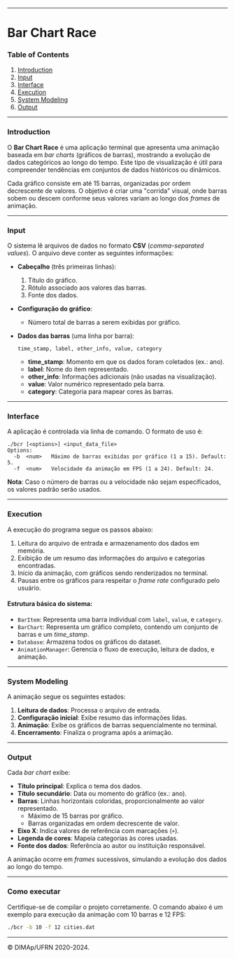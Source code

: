 
---

# **Bar Chart Race**

### **Table of Contents**
1. [Introduction](#introduction)
2. [Input](#input)
3. [Interface](#interface)
4. [Execution](#execution)
5. [System Modeling](#system-modeling)
6. [Output](#output)

---

### **Introduction**

O **Bar Chart Race** é uma aplicação terminal que apresenta uma animação baseada em _bar charts_ (gráficos de barras), mostrando a evolução de dados categóricos ao longo do tempo. Este tipo de visualização é útil para compreender tendências em conjuntos de dados históricos ou dinâmicos.

Cada gráfico consiste em até 15 barras, organizadas por ordem decrescente de valores. O objetivo é criar uma "corrida" visual, onde barras sobem ou descem conforme seus valores variam ao longo dos _frames_ de animação.

---

### **Input**

O sistema lê arquivos de dados no formato **CSV** (_comma-separated values_). O arquivo deve conter as seguintes informações:

- **Cabeçalho** (três primeiras linhas):
  1. Título do gráfico.
  2. Rótulo associado aos valores das barras.
  3. Fonte dos dados.

- **Configuração do gráfico**:
  - Número total de barras a serem exibidas por gráfico.

- **Dados das barras** (uma linha por barra):
  ```
  time_stamp, label, other_info, value, category
  ```
  - **time_stamp**: Momento em que os dados foram coletados (ex.: ano).
  - **label**: Nome do item representado.
  - **other_info**: Informações adicionais (não usadas na visualização).
  - **value**: Valor numérico representado pela barra.
  - **category**: Categoria para mapear cores às barras.

---

### **Interface**

A aplicação é controlada via linha de comando. O formato de uso é:

```
./bcr [<options>] <input_data_file>
Options:
  -b  <num>   Máximo de barras exibidas por gráfico (1 a 15). Default: 5.
  -f  <num>   Velocidade da animação em FPS (1 a 24). Default: 24.
```

**Nota**: Caso o número de barras ou a velocidade não sejam especificados, os valores padrão serão usados.

---

### **Execution**

A execução do programa segue os passos abaixo:

1. Leitura do arquivo de entrada e armazenamento dos dados em memória.
2. Exibição de um resumo das informações do arquivo e categorias encontradas.
3. Início da animação, com gráficos sendo renderizados no terminal.
4. Pausas entre os gráficos para respeitar o _frame rate_ configurado pelo usuário.

#### Estrutura básica do sistema:

- `BarItem`: Representa uma barra individual com `label`, `value`, e `category`.
- `BarChart`: Representa um gráfico completo, contendo um conjunto de barras e um _time_stamp_.
- `Database`: Armazena todos os gráficos do dataset.
- `AnimationManager`: Gerencia o fluxo de execução, leitura de dados, e animação.

---

### **System Modeling**

A animação segue os seguintes estados:

1. **Leitura de dados**: Processa o arquivo de entrada.
2. **Configuração inicial**: Exibe resumo das informações lidas.
3. **Animação**: Exibe os gráficos de barras sequencialmente no terminal.
4. **Encerramento**: Finaliza o programa após a animação.

---

### **Output**

Cada _bar chart_ exibe:

- **Título principal**: Explica o tema dos dados.
- **Título secundário**: Data ou momento do gráfico (ex.: ano).
- **Barras**: Linhas horizontais coloridas, proporcionalmente ao valor representado.
  - Máximo de 15 barras por gráfico.
  - Barras organizadas em ordem decrescente de valor.
- **Eixo X**: Indica valores de referência com marcações (`+`).
- **Legenda de cores**: Mapeia categorias às cores usadas.
- **Fonte dos dados**: Referência ao autor ou instituição responsável.

A animação ocorre em _frames_ sucessivos, simulando a evolução dos dados ao longo do tempo.

---

### **Como executar**

Certifique-se de compilar o projeto corretamente. O comando abaixo é um exemplo para execução da animação com 10 barras e 12 FPS:

```bash
./bcr -b 10 -f 12 cities.dat
```

---

 &copy; DIMAp/UFRN 2020-2024. 